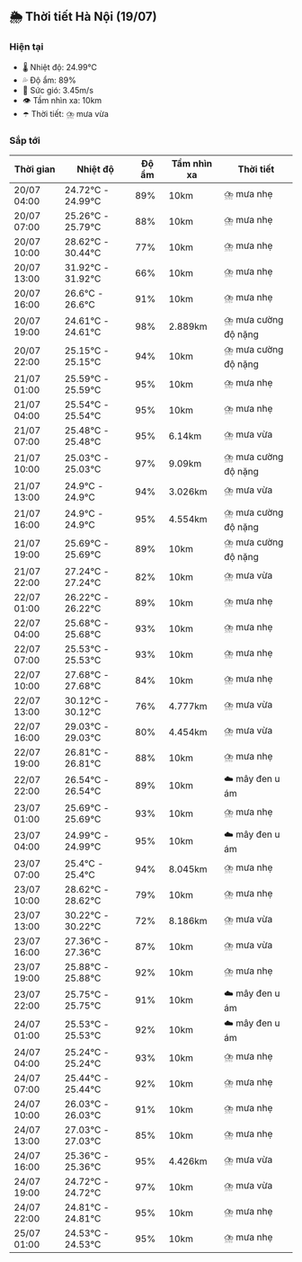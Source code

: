 ## 🌦️ Thời tiết Hà Nội (19/07)

### Hiện tại

- 🌡️ Nhiệt độ: 24.99℃
- 💦 Độ ẩm: 89%
- 💨 Sức gió: 3.45m/s
- 👁️ Tầm nhìn xa: 10km
- ☂️ Thời tiết: ⛈️ mưa vừa

### Sắp tới

| Thời gian | Nhiệt độ | Độ ẩm | Tầm nhìn xa | Thời tiết |
| --- | --- | --- | --- | --- |
| 20/07 04:00 | 24.72℃ - 24.99℃ | 89% | 10km | ⛈️ mưa nhẹ |
| 20/07 07:00 | 25.26℃ - 25.79℃ | 88% | 10km | ⛈️ mưa nhẹ |
| 20/07 10:00 | 28.62℃ - 30.44℃ | 77% | 10km | ⛈️ mưa nhẹ |
| 20/07 13:00 | 31.92℃ - 31.92℃ | 66% | 10km | ⛈️ mưa nhẹ |
| 20/07 16:00 | 26.6℃ - 26.6℃ | 91% | 10km | ⛈️ mưa nhẹ |
| 20/07 19:00 | 24.61℃ - 24.61℃ | 98% | 2.889km | ⛈️ mưa cường độ nặng |
| 20/07 22:00 | 25.15℃ - 25.15℃ | 94% | 10km | ⛈️ mưa cường độ nặng |
| 21/07 01:00 | 25.59℃ - 25.59℃ | 95% | 10km | ⛈️ mưa nhẹ |
| 21/07 04:00 | 25.54℃ - 25.54℃ | 95% | 10km | ⛈️ mưa nhẹ |
| 21/07 07:00 | 25.48℃ - 25.48℃ | 95% | 6.14km | ⛈️ mưa vừa |
| 21/07 10:00 | 25.03℃ - 25.03℃ | 97% | 9.09km | ⛈️ mưa cường độ nặng |
| 21/07 13:00 | 24.9℃ - 24.9℃ | 94% | 3.026km | ⛈️ mưa vừa |
| 21/07 16:00 | 24.9℃ - 24.9℃ | 95% | 4.554km | ⛈️ mưa cường độ nặng |
| 21/07 19:00 | 25.69℃ - 25.69℃ | 89% | 10km | ⛈️ mưa cường độ nặng |
| 21/07 22:00 | 27.24℃ - 27.24℃ | 82% | 10km | ⛈️ mưa vừa |
| 22/07 01:00 | 26.22℃ - 26.22℃ | 89% | 10km | ⛈️ mưa nhẹ |
| 22/07 04:00 | 25.68℃ - 25.68℃ | 93% | 10km | ⛈️ mưa nhẹ |
| 22/07 07:00 | 25.53℃ - 25.53℃ | 93% | 10km | ⛈️ mưa nhẹ |
| 22/07 10:00 | 27.68℃ - 27.68℃ | 84% | 10km | ⛈️ mưa nhẹ |
| 22/07 13:00 | 30.12℃ - 30.12℃ | 76% | 4.777km | ⛈️ mưa vừa |
| 22/07 16:00 | 29.03℃ - 29.03℃ | 80% | 4.454km | ⛈️ mưa vừa |
| 22/07 19:00 | 26.81℃ - 26.81℃ | 88% | 10km | ⛈️ mưa nhẹ |
| 22/07 22:00 | 26.54℃ - 26.54℃ | 89% | 10km | ☁️ mây đen u ám |
| 23/07 01:00 | 25.69℃ - 25.69℃ | 93% | 10km | ⛈️ mưa nhẹ |
| 23/07 04:00 | 24.99℃ - 24.99℃ | 95% | 10km | ☁️ mây đen u ám |
| 23/07 07:00 | 25.4℃ - 25.4℃ | 94% | 8.045km | ⛈️ mưa nhẹ |
| 23/07 10:00 | 28.62℃ - 28.62℃ | 79% | 10km | ⛈️ mưa nhẹ |
| 23/07 13:00 | 30.22℃ - 30.22℃ | 72% | 8.186km | ⛈️ mưa vừa |
| 23/07 16:00 | 27.36℃ - 27.36℃ | 87% | 10km | ⛈️ mưa vừa |
| 23/07 19:00 | 25.88℃ - 25.88℃ | 92% | 10km | ⛈️ mưa nhẹ |
| 23/07 22:00 | 25.75℃ - 25.75℃ | 91% | 10km | ☁️ mây đen u ám |
| 24/07 01:00 | 25.53℃ - 25.53℃ | 92% | 10km | ☁️ mây đen u ám |
| 24/07 04:00 | 25.24℃ - 25.24℃ | 93% | 10km | ⛈️ mưa nhẹ |
| 24/07 07:00 | 25.44℃ - 25.44℃ | 92% | 10km | ⛈️ mưa nhẹ |
| 24/07 10:00 | 26.03℃ - 26.03℃ | 91% | 10km | ⛈️ mưa nhẹ |
| 24/07 13:00 | 27.03℃ - 27.03℃ | 85% | 10km | ⛈️ mưa nhẹ |
| 24/07 16:00 | 25.36℃ - 25.36℃ | 95% | 4.426km | ⛈️ mưa vừa |
| 24/07 19:00 | 24.72℃ - 24.72℃ | 97% | 10km | ⛈️ mưa vừa |
| 24/07 22:00 | 24.81℃ - 24.81℃ | 95% | 10km | ⛈️ mưa nhẹ |
| 25/07 01:00 | 24.53℃ - 24.53℃ | 95% | 10km | ⛈️ mưa nhẹ |
